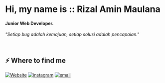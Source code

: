 <h1>Hi, my name is :: Rizal Amin Maulana</h1>
<h4>Junior Web Developer.</h4>
<p><i>"Setiap bug adalah kemajuan, setiap solusi adalah pencapaian."</i></p>
<br />
<h2>⚡️ Where to find me</h2>
<p>
  <a target="_blank" href="https://rizalamin.rf.gd" style="display: inline-block">
    <img src="https://img.shields.io/badge/Website-Visit-blue?style=for-the-badge&logo=googlechrome&logoColor=white" alt="Website" />
  </a>
  <a target="_blank" href="https://www.instagram.com/rzlam_in" style="display: inline-block"
    ><img src="https://img.shields.io/badge/instagram-logo?style=for-the-badge&logo=instagram&logoColor=white&color=%23F35369" alt="instagram"
  /></a>
  <a target="_blank" href="mailto:rizalamin.dev@gmail.com" style="display: inline-block"
    ><img src="https://img.shields.io/badge/email-logo?style=for-the-badge&logo=email&logoColor=white&color=000000" alt="email"
  /></a>
</p>
